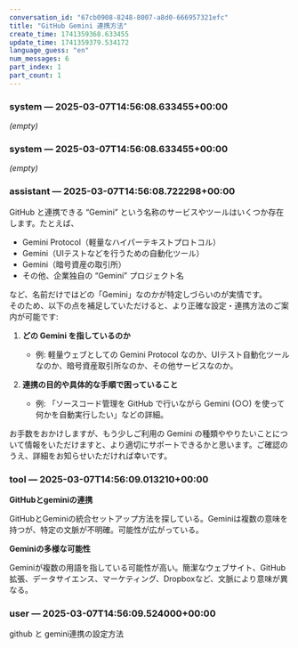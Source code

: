 ```yaml
---
conversation_id: "67cb0908-8248-8007-a8d0-666957321efc"
title: "GitHub Gemini 連携方法"
create_time: 1741359368.633455
update_time: 1741359379.534172
language_guess: "en"
num_messages: 6
part_index: 1
part_count: 1
---
```


### system — 2025-03-07T14:56:08.633455+00:00

_(empty)_

### system — 2025-03-07T14:56:08.633455+00:00

_(empty)_

### assistant — 2025-03-07T14:56:08.722298+00:00

GitHub と連携できる “Gemini” という名称のサービスやツールはいくつか存在します。たとえば、

- Gemini Protocol（軽量なハイパーテキストプロトコル）
- Gemini（UIテストなどを行うための自動化ツール）
- Gemini（暗号資産の取引所）
- その他、企業独自の “Gemini” プロジェクト名

など、名前だけではどの「Gemini」なのかが特定しづらいのが実情です。  
そのため、以下の点を補足していただけると、より正確な設定・連携方法のご案内が可能です:

1. **どの Gemini を指しているのか**  
   - 例: 軽量ウェブとしての Gemini Protocol なのか、UIテスト自動化ツールなのか、暗号資産取引所なのか、その他サービスなのか。

2. **連携の目的や具体的な手順で困っていること**  
   - 例: 「ソースコード管理を GitHub で行いながら Gemini (○○) を使って何かを自動実行したい」などの詳細。

お手数をおかけしますが、もう少しご利用の Gemini の種類ややりたいことについて情報をいただけますと、より適切にサポートできるかと思います。ご確認のうえ、詳細をお知らせいただければ幸いです。

### tool — 2025-03-07T14:56:09.013210+00:00

**GitHubとgeminiの連携**

GitHubとGeminiの統合セットアップ方法を探している。Geminiは複数の意味を持つが、特定の文脈が不明確。可能性が広がっている。

**Geminiの多様な可能性**

Geminiが複数の用語を指している可能性が高い。簡潔なウェブサイト、GitHub拡張、データサイエンス、マーケティング、Dropboxなど、文脈により意味が異なる。

### user — 2025-03-07T14:56:09.524000+00:00

github と gemini連携の設定方法
